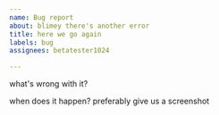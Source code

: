 ```yaml
---
name: Bug report
about: blimey there's another error
title: here we go again
labels: bug
assignees: betatester1024

---
```


what's wrong with it?

when does it happen? preferably give us a screenshot
